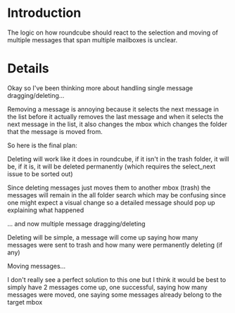 # Introduction #

The logic on how roundcube should react to the selection and moving of multiple messages that span multiple mailboxes is unclear.

# Details #

Okay so I've been thinking more about handling single message dragging/deleting...

Removing a message is annoying because it selects the next message in the list before it actually removes the last message and when it selects the next message in the list, it also changes the mbox which changes the folder that the message is moved from.

So here is the final plan:

Deleting will work like it does in roundcube, if it isn't in the trash folder, it will be, if it is, it will be deleted permanently (which requires the select\_next issue to be sorted out)

Since deleting messages just moves them to another mbox (trash) the messages will remain in the all folder search which may be confusing since one might expect a visual change so a detailed message should pop up explaining what happened

... and now multiple message dragging/deleting

Deleting will be simple, a message will come up saying how many messages were sent to trash and how many were permanently deleting (if any)

Moving messages...

I don't really see a perfect solution to this one but I think it would be best to simply have 2 messages come up, one successful, saying how many messages were moved, one saying some messages already belong to the target mbox
